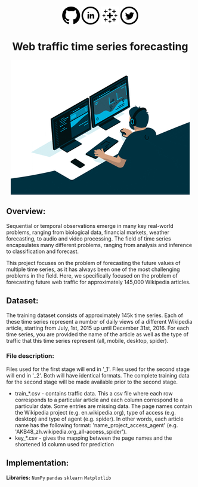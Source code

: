 <div align="center">
  
[1]: https://github.com/Pradnya1208
[2]: https://www.linkedin.com/in/pradnya-patil-b049161ba/
[3]: https://public.tableau.com/app/profile/pradnya.patil3254#!/
[4]: https://twitter.com/Pradnya1208


[![github](https://raw.githubusercontent.com/Pradnya1208/Telecom-Customer-Churn-prediction/c292abd3f9cc647a7edc0061193f1523e9c05e1f/icons/git.svg)][1]
[![linkedin](https://raw.githubusercontent.com/Pradnya1208/Telecom-Customer-Churn-prediction/9f5c4a255972275ced549ea6e34ef35019166944/icons/iconmonstr-linkedin-5.svg)][2]
[![tableau](https://raw.githubusercontent.com/Pradnya1208/Telecom-Customer-Churn-prediction/e257c5d6cf02f13072429935b0828525c601414f/icons/icons8-tableau-software%20(1).svg)][3]
[![twitter](https://raw.githubusercontent.com/Pradnya1208/Telecom-Customer-Churn-prediction/c9f9c5dc4e24eff0143b3056708d24650cbccdde/icons/iconmonstr-twitter-5.svg)][4]

</div>

# <div align="center">Web traffic time series forecasting</div>
<div align="center"><img src="https://github.com/Pradnya1208/Web-Traffic-Time-Series-Forecasting/blob/main/output/intro.gif?raw=true"></div>

## Overview:
Sequential or temporal observations emerge in many key real-world problems, ranging from biological data, financial markets, weather forecasting, to audio and video processing. The field of time series encapsulates many different problems, ranging from analysis and inference to classification and forecast.

This project focuses on the problem of forecasting the future values of multiple time series, as it has always been one of the most challenging problems in the field.
Here, we specifically focused on the problem of forecasting future web traffic for approximately 145,000 Wikipedia articles.
## Dataset:
The training dataset consists of approximately 145k time series. Each of these time series represent a number of daily views of a different Wikipedia article, starting from July, 1st, 2015 up until December 31st, 2016.
For each time series, you are provided the name of the article as well as the type of traffic that this time series represent (all, mobile, desktop, spider).
### File description:
Files used for the first stage will end in '_1'. Files used for the second stage will end in '_2'. Both will have identical formats. The complete training data for the second stage will be made available prior to the second stage.

- train_*.csv - contains traffic data. This a csv file where each row corresponds to a particular article and each column correspond to a particular date. Some entries are missing data. The page names contain the Wikipedia project (e.g. en.wikipedia.org), type of access (e.g. desktop) and type of agent (e.g. spider). In other words, each article name has the following format: 'name_project_access_agent' (e.g. 'AKB48_zh.wikipedia.org_all-access_spider').
- key_*.csv - gives the mapping between the page names and the shortened Id column used for prediction
## Implementation:

**Libraries:**  `NumPy`   `pandas` `sklearn`  `Matplotlib`


